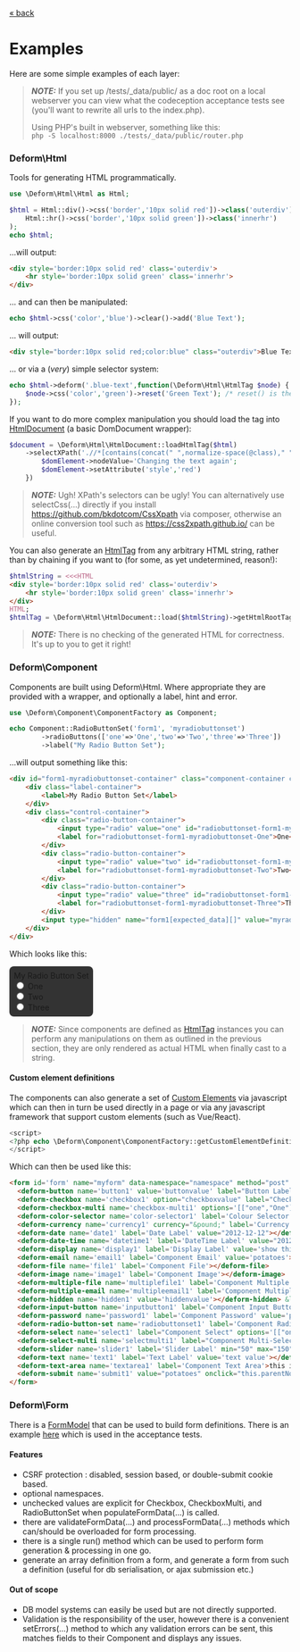 [&laquo; back](../README.md)

# Examples

Here are some simple examples of each layer:

> **_NOTE:_** If you set up /tests/_data/public/ as a doc root on a local webserver you can view what the
> codeception acceptance tests see (you'll want to rewrite all urls to the index.php).
>
> Using PHP's built in webserver, something like this:   
> ```php -S localhost:8000 ./tests/_data/public/router.php```

### Deform\Html
Tools for generating HTML programmatically.
```php
use \Deform\Html\Html as Html;

$html = Html::div()->css('border','10px solid red'])->class('outerdiv')->add(
    Html::hr()->css('border','10px solid green'])->class('innerhr')
);
echo $html;
```
...will output:
```html
<div style='border:10px solid red' class='outerdiv'>
    <hr style='border:10px solid green' class='innerhr'>
</div>
```

... and can then be manipulated:
```php
echo $html->css('color','blue')->clear()->add('Blue Text');
```
... will output:
```html
<div style="border:10px solid red;color:blue" class="outerdiv">Blue Text</div>
```

... or via a (*very*) simple selector system:
```php
echo $html->deform('.blue-text',function(\Deform\Html\HtmlTag $node) {
    $node->css('color','green')->reset('Green Text'); /* reset() is the same as clear() and then add() */
});
```

If you want to do more complex manipulation you should load the tag into [HtmlDocument](../src/Deform/Html/HtmlDocument.php) (a basic DomDocument wrapper):
```php
$document = \Deform\Html\HtmlDocument::loadHtmlTag($html)
    ->selectXPath('.//*[contains(concat(" ",normalize-space(@class)," ")," blue-text ")]', function(\DOMElement $domElement) {
        $domElement->nodeValue='Changing the text again';
        $domElement->setAttribute('style','red')    
    })
```

> **_NOTE:_** Ugh! XPath's selectors can be ugly!
> You can alternatively use selectCss(...) directly if you install https://github.com/bkdotcom/CssXpath via composer,
> otherwise an online conversion tool such as https://css2xpath.github.io/ can be useful.

You can also generate an [HtmlTag](../src/Deform/Html/HtmlTag.php) from any arbitrary HTML string, rather than by 
chaining if you want to (for some, as yet undetermined, reason!):
```php
$htmlString = <<<HTML
<div style='border:10px solid red' class='outerdiv'>
    <hr style='border:10px solid green' class='innerhr'>
</div>
HTML;
$htmlTag = \Deform\Html\HtmlDocument::load($htmlString)->getHtmlRootTag();
```

> **_NOTE:_** There is no checking of the generated HTML for correctness. It's up to you to get it right!

### Deform\Component
Components are built using Deform\Html. Where appropriate they are provided with a wrapper, and optionally a label, hint
and error.
```php
use \Deform\Component\ComponentFactory as Component;

echo Component::RadioButtonSet('form1', 'myradiobuttonset')
        ->radioButtons(['one'=>'One','two'=>'Two','three'=>'Three'])
        ->label("My Radio Button Set");
```
...will output something like this:
```html
<div id="form1-myradiobuttonset-container" class="component-container container-type-radio-button-set">
    <div class="label-container">
        <label>My Radio Button Set</label>
    </div>
    <div class="control-container">
        <div class="radio-button-container">
            <input type="radio" value="one" id="radiobuttonset-form1-myradiobuttonset-One" name="form1[myradiobuttonset]">
            <label for="radiobuttonset-form1-myradiobuttonset-One">One</label>
        </div>
        <div class="radio-button-container">
            <input type="radio" value="two" id="radiobuttonset-form1-myradiobuttonset-Two" name="form1[myradiobuttonset]">
            <label for="radiobuttonset-form1-myradiobuttonset-Two">Two</label>
        </div>
        <div class="radio-button-container">
            <input type="radio" value="three" id="radiobuttonset-form1-myradiobuttonset-Three" name="form1[myradiobuttonset]">
            <label for="radiobuttonset-form1-myradiobuttonset-Three">Three</label>
        </div>
        <input type="hidden" name="form1[expected_data][]" value="myradiobuttonset">
    </div>
</div>
```
Which looks like this:
<div id="form1-myradiobuttonset-container" class="component-container container-type-radio-button-set" style="background-color:#333;display:inline-block;padding:8px;border-radius:8px">
    <div class="label-container">
        <label>My Radio Button Set</label>
    </div>
    <div class="control-container">
        <div class="radio-button-container">
            <input type="radio" value="one" id="radiobuttonset-form1-myradiobuttonset-One" name="form1[myradiobuttonset]">
            <label for="radiobuttonset-form1-myradiobuttonset-One">One</label>
        </div>
        <div class="radio-button-container">
            <input type="radio" value="two" id="radiobuttonset-form1-myradiobuttonset-Two" name="form1[myradiobuttonset]">
            <label for="radiobuttonset-form1-myradiobuttonset-Two">Two</label>
        </div>
        <div class="radio-button-container">
            <input type="radio" value="three" id="radiobuttonset-form1-myradiobuttonset-Three" name="form1[myradiobuttonset]">
            <label for="radiobuttonset-form1-myradiobuttonset-Three">Three</label>
        </div>
        <input type="hidden" name="form1[expected_data][]" value="myradiobuttonset">
    </div>
</div>

> **_NOTE:_** Since components are defined as [HtmlTag](../src/Deform/Html/HtmlTag.php) instances you can perform any 
> manipulations on them as outlined in the previous section, they are only rendered as actual HTML when finally cast to
> a string.

#### Custom element definitions
The components can also generate a set of [Custom Elements](https://developer.mozilla.org/en-US/docs/Web/API/Web_components/Using_custom_elements)
via javascript which can then in turn be used directly in a page or via any javascript framework that support custom
elements (such as Vue/React).
```php
<script>
<?php echo \Deform\Component\ComponentFactory::getCustomElementDefinitionsJavascript() ?>
</script>
```
Which can then be used like this:
```html
<form id='form' name="myform" data-namespace="namespace" method="post" action="" enctype="multipart/form-data">
  <deform-button name='button1' value='buttonvalue' label="Button Label">Button</deform-button>
  <deform-checkbox name='checkbox1' option="checkboxvalue" label="Checkbox Label" text="Check me?" value="true" required></deform-checkbox>
  <deform-checkbox-multi name='checkbox-multi1' options='[["one","One"],["two","Two"],["three","Three"]]' value='["one","two"]' label='CheckboxMulti Label'></deform-checkbox-multi>
  <deform-color-selector name='color-selector1' label='Colour Selector Label' value="#ccddff"></deform-color-selector>
  <deform-currency name='currency1' currency="&pound;" label='Currency Label' value="12.50"></deform-currency>
  <deform-date name='date1' label='Date Label' value="2012-12-12"></deform-date>
  <deform-date-time name='datetime1' label='DateTime Label' value="2012-12-12T10:10"></deform-date-time>
  <deform-display name='display1' label='Display Label' value='show this'></deform-display>
  <deform-email name='email1' label='Component Email' value='potatoes'></deform-email>
  <deform-file name='file1' label='Component File'></deform-file>
  <deform-image name='image1' label='Component Image'></deform-image>
  <deform-multiple-file name='multiplefile1' label='Component Multiple File'></deform-multiple-file>
  <deform-multiple-email name='multipleemail1' label='Component Multiple Email' value="dougall.winship@gmail.com">Button</deform-multiple-email>
  <deform-hidden name='hidden1' value='hiddenvalue'></deform-hidden> &laquo;Hidden Input<br>
  <deform-input-button name='inputbutton1' label='Component Input Button' value='value1'></deform-input-button>
  <deform-password name='password1' label='Component Password' value='password1'></deform-password>
  <deform-radio-button-set name='radiobuttonset1' label='Component Radio Button Set' options='[["one","One"],["two","Two"],["three","Three"]]' value='two'></deform-radio-button-set>
  <deform-select name='select1' label="Component Select" options='[["one","One"],["two","Two"],["three","Three"]]' value='two'></deform-select>
  <deform-select-multi name='selectmulti1' label="Component Multi-Select" options='[["one","One"],["two","Two"],["three","Three"]]' value='["one","three"]'></deform-select-multi>
  <deform-slider name='slider1' label='Slider Label' min="50" max="150" showOutput="true" value="100"></deform-slider>
  <deform-text name='text1' label='Text Label' value='text value'></deform-text>
  <deform-text-area name='textarea1' label='Component Text Area'>this is some text area value</deform-text-area>
  <deform-submit name='submit1' value="potatoes" onclick="this.parentNode.submit()"></deform-submit>
</form>
```

### Deform\Form
There is a [FormModel](../src/Deform/Form/FormModel.php) that can be used to build form definitions.
There is an example [here](../tests/_data/App/ExampleFormModel.php) which is used in the acceptance tests.

#### Features
* CSRF protection : disabled, session based, or double-submit cookie based.
* optional namespaces.
* unchecked values are explicit for Checkbox, CheckboxMulti, and RadioButtonSet when populateFormData(...) is called.
* there are validateFormData(...) and processFormData(...) methods which can/should be overloaded for form processing.
* there is a single run() method which can be used to perform form generation & processing in one go.
* generate an array definition from a form, and generate a form from such a definition (useful for db serialisation, or
  ajax submission etc.)

#### Out of scope
* DB model systems can easily be used but are not directly supported.
* Validation is the responsibility of the user, however there is a convenient setErrors(...) method to which any
  validation errors can be sent, this matches fields to their Component and displays any issues.
